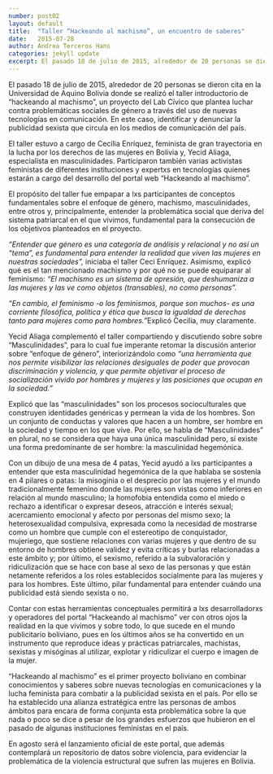 ```yaml
---
number: post02
layout: default
title:  "Taller “Hackeando al machismo”, un encuentro de saberes"
date:   2015-07-28
author: Andrea Terceros Hans
categories: jekyll update
excerpt: El pasado 18 de julio de 2015, alrededor de 20 personas se dieron cita en  la Universidad de Aquino Bolivia donde se realizó el taller introductorio de  “hackeando al machismo”, un proyecto del Lab Cívico que plantea luchar contra problemáticas sociales de género a través del  uso de nuevas tecnologías en comunicación. En este caso, identificar y denunciar la publicidad sexista que circula en los medios de comunicación del país. 
---
```

<p>El pasado 18 de julio de 2015, alrededor de 20 personas se dieron cita en  la Universidad de Aquino Bolivia donde se realizó el taller introductorio de  “hackeando al machismo”, un proyecto del Lab Cívico que plantea luchar contra problemáticas sociales de género a través del  uso de nuevas tecnologías en comunicación. En este caso, identificar y denunciar la publicidad sexista que circula en los medios de comunicación del país.</p>
<p>El taller estuvo a cargo de Cecilia Enríquez, feminista de gran trayectoria en la lucha por los derechos de las mujeres en Bolivia y, Yecid Aliaga,  especialista en masculinidades. Participaron también varias activistas feministas de diferentes instituciones  y expertxs en tecnologías quienes estarán a cargo del desarrollo del portal web “Hackeando al machismo”.</p>
<p>El propósito del taller fue empapar a lxs participantes de conceptos fundamentales  sobre el enfoque de género, machismo, masculinidades, entre otros y, principalmente,  entender la problemática social que deriva del sistema patriarcal en el que vivimos, fundamental para la consecución de los objetivos planteados en el proyecto.</p>
<p><i>“Entender que género es una categoría de análisis y relacional y no así un “tema”, es fundamental para entender la realidad que viven las mujeres en nuestras sociedades”,</i> iniciaba el taller Ceci Enríquez. Asimismo, explicó qué es el tan mencionado machismo y por qué no se puede equiparar al feminismo: <i>“El machismo es un sistema de opresión, que deshumaniza a las mujeres y las ve como objetos (transables), no como personas”.</i></p>
<p><i>“En cambio, el feminismo -o los feminismos, porque son muchos- es una corriente filosófica, política y ética que busca la igualdad de derechos tanto para mujeres como para hombres.”</i>Explicó Cecilia, muy claramente.</p>
<p>Yecid Aliaga complementó el taller compartiendo y discutiendo sobre sobre “Masculinidades”, para lo cual fue imperante retomar la discusión anterior sobre “enfoque de género”, interiorizándolo como <i>“una herramienta que nos permite visibilizar las relaciones desiguales de poder que provocan discriminación y violencia, y que permite objetivar el proceso de socialización vivido por hombres y mujeres y las posiciones que ocupan en la sociedad.”</i></p>
<p>Explicó que las “masculinidades” son los procesos socioculturales que construyen identidades genéricas y permean la vida de los hombres. Son un conjunto de conductas y valores que hacen a un hombre, ser hombre en la sociedad y tiempo en los que vive. Por ello, se habla de “Masculinidades” en plural, no se considera que haya una única masculinidad pero, sí existe una forma predominante de ser hombre: la masculinidad hegemónica.</p>
<p>Con un dibujo de una mesa de 4 patas, Yecid ayudó a lxs participantes a entender que esta masculinidad hegemónica de la que hablaba se sostenía en 4 pilares o patas: la misoginia o el desprecio por las mujeres y el mundo tradicionalmente femenino donde las mujeres son vistas como inferiores en relación al mundo masculino; la homofobia entendida como el miedo o rechazo a identificar o expresar deseos, atracción e interés sexual; acercamiento emocional y afecto por personas del mismo sexo; la heterosexualidad compulsiva, expresada como la necesidad de mostrarse como un hombre que cumple con el estereotipo de conquistador, mujeriego, que sostiene relaciones con varias mujeres y que dentro de su entorno de hombres obtiene validez y evita críticas y burlas relacionadas a este ámbito y; por último, el sexismo, referido a la subvaloración y ridiculización que se hace con base al sexo de las personas y que están netamente referidos a los roles establecidos socialmente para las mujeres y para los hombres. Este último, pilar fundamental para entender cuándo una publicidad está siendo sexista o no.</p>
<p>Contar con estas herramientas conceptuales permitirá a lxs desarrolladorxs  y operadores del portal “Hackeando al machismo” ver  con otros ojos la realidad en la que vivimos y sobre todo, lo que sucede en el mundo publicitario boliviano, pues en los últimos años se ha convertido en un instrumento que reproduce ideas y prácticas patriarcales, machistas, sexistas y misóginas al utilizar, explotar y ridiculizar el cuerpo e imagen de la mujer. </p>
<p>“Hackeando al machismo” es el primer proyecto boliviano en combinar conocimientos y saberes sobre nuevas tecnologías en comunicaciones y la lucha feminista para combatir a la publicidad sexista en el país. Por ello se ha establecido una alianza estratégica entre las personas de ambos ámbitos para encara de forma conjunta esta problemática sobre la que nada o poco se dice a pesar de los grandes esfuerzos que hubieron en el pasado de algunas instituciones feministas en el país.</p>
<p>En agosto será el lanzamiento oficial de este portal, que además contemplará un repositorio de datos sobre violencia, para evidenciar  la problemática de la violencia estructural que sufren las mujeres en Bolivia. </p>